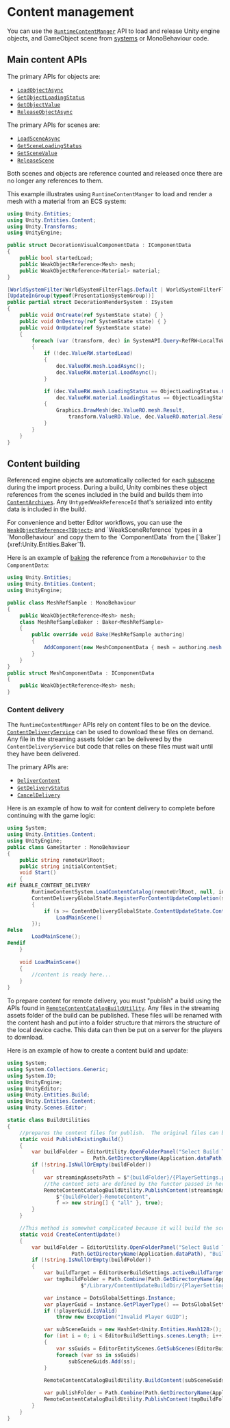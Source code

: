 # Content management

You can use the [`RuntimeContentManger`](xref:Unity.Entities.Content.RuntimeContentManager) API to load and release Unity engine objects, and GameObject scene from [systems](systems-intro.md) or MonoBehaviour code.

## Main content APIs

The primary APIs for objects are:
* [`LoadObjectAsync`](xref:Unity.Entities.Content.RuntimeContentManager.LoadObjectAsync*)
* [`GetObjectLoadingStatus`](xref:Unity.Entities.Content.RuntimeContentManager.GetObjectLoadingStatus*)
* [`GetObjectValue`](Unity.Entities.Content.RuntimeContentManager.GetObjectValue*)
* [`ReleaseObjectAsync`](xref:Unity.Entities.Content.RuntimeContentManager.ReleaseObjectAsync*)

The primary APIs for scenes are:
* [`LoadSceneAsync`](xref:Unity.Entities.Content.RuntimeContentManager.LoadSceneAsync*)
* [`GetSceneLoadingStatus`](xref:Unity.Entities.Content.RuntimeContentManager.GetSceneLoadingStatus*)
* [`GetSceneValue`](xref:Unity.Entities.Content.RuntimeContentManager.GetSceneValue*)
* [`ReleaseScene`](xref:Unity.Entities.Content.RuntimeContentManager.ReleaseScene*) 

Both scenes and objects are reference counted and released once there are no longer any references to them.  

This example illustrates using `RuntimeContentManger` to load and render a mesh with a material from an ECS system:

```c#
using Unity.Entities;
using Unity.Entities.Content;
using Unity.Transforms;
using UnityEngine;

public struct DecorationVisualComponentData : IComponentData
{
    public bool startedLoad;
    public WeakObjectReference<Mesh> mesh;
    public WeakObjectReference<Material> material;
}

[WorldSystemFilter(WorldSystemFilterFlags.Default | WorldSystemFilterFlags.Editor)]
[UpdateInGroup(typeof(PresentationSystemGroup))]
public partial struct DecorationRenderSystem : ISystem
{
    public void OnCreate(ref SystemState state) { }
    public void OnDestroy(ref SystemState state) { }
    public void OnUpdate(ref SystemState state)
    {
        foreach (var (transform, dec) in SystemAPI.Query<RefRW<LocalToWorld>, RefRW<DecorationVisualComponentData>>())
        {
            if (!dec.ValueRW.startedLoad)
            {
                dec.ValueRW.mesh.LoadAsync();
                dec.ValueRW.material.LoadAsync();
            }

            if (dec.ValueRW.mesh.LoadingStatus == ObjectLoadingStatus.Completed &&
                dec.ValueRW.material.LoadingStatus == ObjectLoadingStatus.Completed)
            {
                Graphics.DrawMesh(dec.ValueRO.mesh.Result, 
                    transform.ValueRO.Value, dec.ValueRO.material.Result, 0);
            }
        }
    }
}
```

## Content building

Referenced engine objects are automatically collected for each [subscene](conversion-subscenes.md) during the import process. During a build, Unity combines these object references from the scenes included in the build and builds them into [`ContentArchives`](xref:Unity.Entities.Content.ContentArchivesBuildUtility). Any `UntypedWeakReferenceId` that's serialized into entity data is included in the build. 

For convenience and better Editor workflows, you can use the [`WeakObjectReference<TObject>`](xref:Unity.Entities.Content.WeakObjectReference`1) and `WeakSceneReference` types in a `MonoBehaviour` and copy them to the `ComponentData` from the [`Baker`](xref:Unity.Entities.Baker`1).  

Here is an example of [baking](baking.md) the reference from a `MonoBehavior` to the `ComponentData`:

```c#
using Unity.Entities;
using Unity.Entities.Content;
using UnityEngine;

public class MeshRefSample : MonoBehaviour
{
    public WeakObjectReference<Mesh> mesh;
    class MeshRefSampleBaker : Baker<MeshRefSample>
    {
        public override void Bake(MeshRefSample authoring)
        {
            AddComponent(new MeshComponentData { mesh = authoring.mesh });
        }
    }
}
public struct MeshComponentData : IComponentData
{
    public WeakObjectReference<Mesh> mesh;
}
```

### Content delivery
The `RuntimeContentManger` APIs rely on content files to be on the device.  [`ContentDeliveryService`](xref:Unity.Entities.Content.ContentDeliveryService) can be used to download these files on demand.  Any file in the streaming assets folder can be delivered by the `ContentDeliveryService` but code that relies on these files must wait until they have been delivered.  


The primary APIs are:

* [`DeliverContent`](xref:Unity.Entities.Content.ContentDeliveryService.DeliverContent*)
* [`GetDeliveryStatus`](xref:Unity.Entities.Content.ContentDeliveryService.GetDeliveryStatus*)
* [`CancelDelivery`](xref:Unity.Entities.Content.ContentDeliveryService.CancelDelivery*)

Here is an example of how to wait for content delivery to complete before continuing with the game logic:
```C#
using System;
using Unity.Entities.Content;
using UnityEngine;
public class GameStarter : MonoBehaviour
{
    public string remoteUrlRoot;
    public string initialContentSet;
    void Start()
    {
#if ENABLE_CONTENT_DELIVERY
        RuntimeContentSystem.LoadContentCatalog(remoteUrlRoot, null, initialContentSet, false);
        ContentDeliveryGlobalState.RegisterForContentUpdateCompletion(s =>
        {
            if (s >= ContentDeliveryGlobalState.ContentUpdateState.ContentReady)
				LoadMainScene()
		});
#else
        LoadMainScene();
#endif
    }
    
    void LoadMainScene()
    {
        //content is ready here...
    }
}
```

To prepare content for remote delivery, you must "publish" a build using the APIs found in [`RemoteContentCatalogBuildUtility`](xref:Unity.Entities.Content.RemoteContentCatalogBuildUtility).  Any files in the streaming assets folder of the build can be published.  These files will be renamed with the content hash and put into a folder structure that mirrors the structure of the local device cache.  This data can then be put on a server for the players to download.

Here is an example of how to create a content build and update:
```C#
using System;
using System.Collections.Generic;
using System.IO;
using UnityEngine;
using UnityEditor;
using Unity.Entities.Build;
using Unity.Entities.Content;
using Unity.Scenes.Editor;

static class BuildUtilities
{
    //prepares the content files for publish.  The original files can be deleted or retained during this process by changing the last parameter of the PublishContent call.
    static void PublishExistingBuild()
    {
        var buildFolder = EditorUtility.OpenFolderPanel("Select Build To Publish",
                            Path.GetDirectoryName(Application.dataPath), "Builds");
        if (!string.IsNullOrEmpty(buildFolder))
        {
            var streamingAssetsPath = $"{buildFolder}/{PlayerSettings.productName}_Data/StreamingAssets";
            //the content sets are defined by the functor passed in here.  
            RemoteContentCatalogBuildUtility.PublishContent(streamingAssetsPath,
                $"{buildFolder}-RemoteContent",
                f => new string[] { "all" }, true);
        }
    }

    //This method is somewhat complicated because it will build the scenes from a player build but without fully building the player.
    static void CreateContentUpdate()
    {
        var buildFolder = EditorUtility.OpenFolderPanel("Select Build To Publish",
                     Path.GetDirectoryName(Application.dataPath), "Builds");
        if (!string.IsNullOrEmpty(buildFolder))
        {
            var buildTarget = EditorUserBuildSettings.activeBuildTarget;
            var tmpBuildFolder = Path.Combine(Path.GetDirectoryName(Application.dataPath),
                        $"/Library/ContentUpdateBuildDir/{PlayerSettings.productName}");

            var instance = DotsGlobalSettings.Instance;
            var playerGuid = instance.GetPlayerType() == DotsGlobalSettings.PlayerType.Client ? instance.GetClientGUID() : instance.GetServerGUID();
            if (!playerGuid.IsValid)
                throw new Exception("Invalid Player GUID");

            var subSceneGuids = new HashSet<Unity.Entities.Hash128>();
            for (int i = 0; i < EditorBuildSettings.scenes.Length; i++)
            {
                var ssGuids = EditorEntityScenes.GetSubScenes(EditorBuildSettings.scenes[i].guid);
                foreach (var ss in ssGuids)
                    subSceneGuids.Add(ss);
            }
            
            RemoteContentCatalogBuildUtility.BuildContent(subSceneGuids, playerGuid, buildTarget, tmpBuildFolder);

            var publishFolder = Path.Combine(Path.GetDirectoryName(Application.dataPath), "Builds", $"{buildFolder}-RemoteContent");
            RemoteContentCatalogBuildUtility.PublishContent(tmpBuildFolder, publishFolder, f => new string[] { "all" });
        }
    }
}
```

